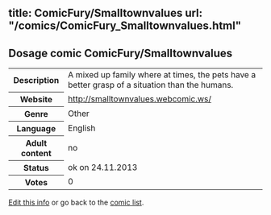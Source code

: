 title: ComicFury/Smalltownvalues
url: "/comics/ComicFury_Smalltownvalues.html"
---
Dosage comic ComicFury/Smalltownvalues
-----------------------------------------

<p id="msg"></p>
<script type="text/javascript">
if (window.location.search === '?edit_info_mail=sent_ok') {
  var elem = document.getElementById("msg");
  elem.innerHTML = 'Edited information sucessfully sent for review, which is usually done daily. Thanks!';
  elem.className = 'ok';
}
</script>
<table class="comicinfo">
<tr>
<th>Description</th><td>A mixed up family where at times, the pets have a better grasp of a situation than the humans.</td>
</tr>
<tr>
<th>Website</th><td><a href="http://smalltownvalues.webcomic.ws/">http://smalltownvalues.webcomic.ws/</a></td>
</tr>
<tr>
<th>Genre</th><td>Other</td>
</tr>
<tr>
<th>Language</th><td>English</td>
</tr>
<tr>
<th>Adult content</th><td>no</td>
</tr>
<tr>
<th>Status</th><td>ok on 24.11.2013</td>
</tr>
<tr>
<th>Votes</th><td>0</td>
</tr>
</table>

[Edit this info](ComicFury_Smalltownvalues_edit.html) or go back to the [comic list](../comic-index.html).
